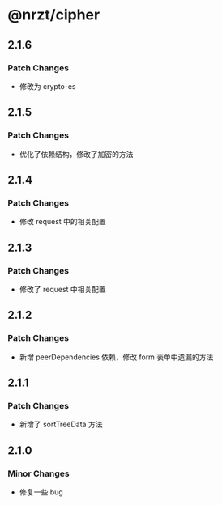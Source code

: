 # @nrzt/cipher

## 2.1.6

### Patch Changes

- 修改为 crypto-es

## 2.1.5

### Patch Changes

- 优化了依赖结构，修改了加密的方法

## 2.1.4

### Patch Changes

- 修改 request 中的相关配置

## 2.1.3

### Patch Changes

- 修改了 request 中相关配置

## 2.1.2

### Patch Changes

- 新增 peerDependencies 依赖，修改 form 表单中遗漏的方法

## 2.1.1

### Patch Changes

- 新增了 sortTreeData 方法

## 2.1.0

### Minor Changes

- 修复一些 bug
